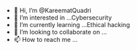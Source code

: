 - 👋 Hi, I’m @KareematQuadri
- 👀 I’m interested in ...Cybersecurity
- 🌱 I’m currently learning ...Ethical hacking
- 💞️ I’m looking to collaborate on ...
- 📫 How to reach me ...

<!---
KareematQuadri/KareematQuadri is a ✨ special ✨ repository because its `README.md` (this file) appears on your GitHub profile.
You can click the Preview link to take a look at your changes.
--->
